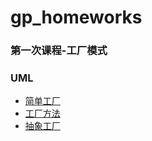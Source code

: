 # gp_homeworks
### 第一次课程-工厂模式

### UML

+ [简单工厂](src/resources/simpleFactory.png)
+ [工厂方法](src/resources/factoryMethod.png)
+ [抽象工厂](src/resources/abstractFactory.png)

